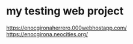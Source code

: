 # my testing web project
https://enocgironaherrero.000webhostapp.com/ 
https://enocgirona.neocities.org/ 
